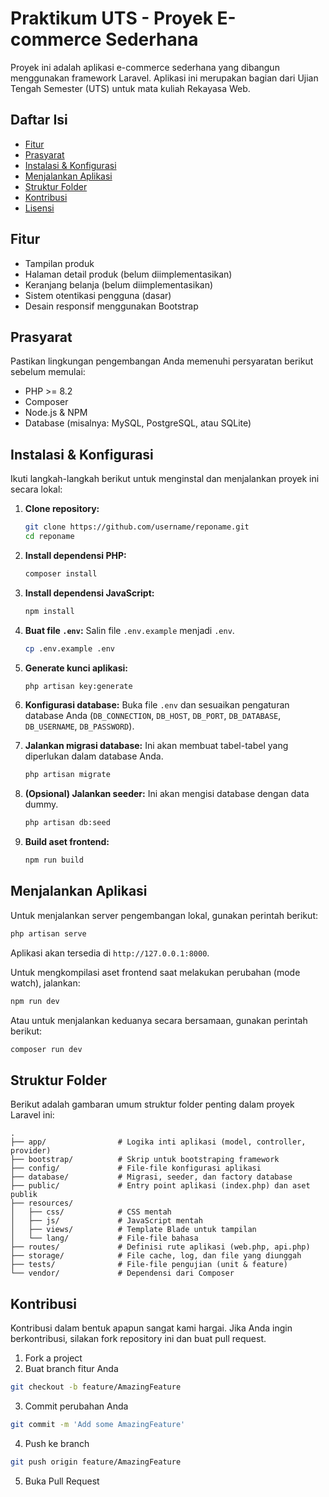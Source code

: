 # Praktikum UTS - Proyek E-commerce Sederhana

Proyek ini adalah aplikasi e-commerce sederhana yang dibangun menggunakan framework Laravel. Aplikasi ini merupakan bagian dari Ujian Tengah Semester (UTS) untuk mata kuliah Rekayasa Web.

## Daftar Isi

- [Fitur](#fitur)
- [Prasyarat](#prasyarat)
- [Instalasi & Konfigurasi](#instalasi--konfigurasi)
- [Menjalankan Aplikasi](#menjalankan-aplikasi)
- [Struktur Folder](#struktur-folder)
- [Kontribusi](#kontribusi)
- [Lisensi](#lisensi)

## Fitur

-   Tampilan produk
-   Halaman detail produk (belum diimplementasikan)
-   Keranjang belanja (belum diimplementasikan)
-   Sistem otentikasi pengguna (dasar)
-   Desain responsif menggunakan Bootstrap

## Prasyarat

Pastikan lingkungan pengembangan Anda memenuhi persyaratan berikut sebelum memulai:

-   PHP >= 8.2
-   Composer
-   Node.js & NPM
-   Database (misalnya: MySQL, PostgreSQL, atau SQLite)

## Instalasi & Konfigurasi

Ikuti langkah-langkah berikut untuk menginstal dan menjalankan proyek ini secara lokal:

1.  **Clone repository:**
    ```bash
    git clone https://github.com/username/reponame.git
    cd reponame
    ```

2.  **Install dependensi PHP:**
    ```bash
    composer install
    ```

3.  **Install dependensi JavaScript:**
    ```bash
    npm install
    ```

4.  **Buat file `.env`:**
    Salin file `.env.example` menjadi `.env`.
    ```bash
    cp .env.example .env
    ```

5.  **Generate kunci aplikasi:**
    ```bash
    php artisan key:generate
    ```

6.  **Konfigurasi database:**
    Buka file `.env` dan sesuaikan pengaturan database Anda (`DB_CONNECTION`, `DB_HOST`, `DB_PORT`, `DB_DATABASE`, `DB_USERNAME`, `DB_PASSWORD`).

7.  **Jalankan migrasi database:**
    Ini akan membuat tabel-tabel yang diperlukan dalam database Anda.
    ```bash
    php artisan migrate
    ```

8.  **(Opsional) Jalankan seeder:**
    Ini akan mengisi database dengan data dummy.
    ```bash
    php artisan db:seed
    ```

9.  **Build aset frontend:**
    ```bash
    npm run build
    ```

## Menjalankan Aplikasi

Untuk menjalankan server pengembangan lokal, gunakan perintah berikut:

```bash
php artisan serve
```

Aplikasi akan tersedia di `http://127.0.0.1:8000`.

Untuk mengkompilasi aset frontend saat melakukan perubahan (mode watch), jalankan:
```bash
npm run dev
```
Atau untuk menjalankan keduanya secara bersamaan, gunakan perintah berikut:
```bash
composer run dev
```

## Struktur Folder

Berikut adalah gambaran umum struktur folder penting dalam proyek Laravel ini:

```
.
├── app/                # Logika inti aplikasi (model, controller, provider)
├── bootstrap/          # Skrip untuk bootstraping framework
├── config/             # File-file konfigurasi aplikasi
├── database/           # Migrasi, seeder, dan factory database
├── public/             # Entry point aplikasi (index.php) dan aset publik
├── resources/
│   ├── css/            # CSS mentah
│   ├── js/             # JavaScript mentah
│   ├── views/          # Template Blade untuk tampilan
│   └── lang/           # File-file bahasa
├── routes/             # Definisi rute aplikasi (web.php, api.php)
├── storage/            # File cache, log, dan file yang diunggah
├── tests/              # File-file pengujian (unit & feature)
└── vendor/             # Dependensi dari Composer
```

## Kontribusi

Kontribusi dalam bentuk apapun sangat kami hargai. Jika Anda ingin berkontribusi, silakan fork repository ini dan buat pull request.

1.  Fork a project
2.  Buat branch fitur Anda 
```bash
git checkout -b feature/AmazingFeature
```
3.  Commit perubahan Anda 
```bash
git commit -m 'Add some AmazingFeature'
```
4.  Push ke branch 
```bash
git push origin feature/AmazingFeature
```
5.  Buka Pull Request
